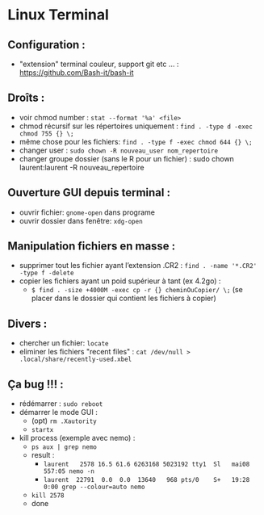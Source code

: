 Linux Terminal
==============

Configuration :
---------------

* "extension" terminal couleur, support git etc … : https://github.com/Bash-it/bash-it 

Droîts :
--------

* voir chmod number : `stat --format '%a' <file>`
* chmod récursif sur les répertoires uniquement : `find . -type d -exec chmod 755 {} \;`
* même chose pour les fichiers: `find . -type f -exec chmod 644 {} \;`
* changer user : `sudo chown -R nouveau_user nom_repertoire`
* changer groupe dossier (sans le R pour un fichier) : sudo chown laurent:laurent -R nouveau_repertoire

Ouverture GUI depuis terminal :
-------------------------------

* ouvrir fichier: `gnome-open` dans programe
* ouvrir dossier dans fenêtre: `xdg-open`

Manipulation fichiers en masse :
--------------------------------

* supprimer tout les fichier ayant l’extension .CR2 : `find . -name '*.CR2' -type f -delete`
* copier les fichiers ayant un poid supérieur à tant (ex 4.2go) :
  * `$ find . -size +4000M -exec cp -r {} cheminOuCopier/ \;` (se placer dans le dossier qui contient les fichiers à copier)

Divers :
--------

* chercher un fichier: `locate`
* eliminer les fichiers "recent files" : `cat /dev/null > .local/share/recently-used.xbel`

Ça bug !!! :
------

* rédémarrer : `sudo reboot`
* démarrer le mode GUI :
  * (opt) `rm .Xautority`
  * `startx`
* kill process (exemple avec nemo) : 
   * `ps aux | grep nemo`
   * result :
     * `laurent   2578 16.5 61.6 6263168 5023192 tty1  Sl   mai08 557:05 nemo -n`
     * `laurent  22791  0.0  0.0  13640   968 pts/0    S+   19:28   0:00 grep --colour=auto nemo`
  * `kill 2578`
  * done

